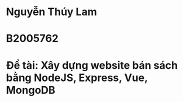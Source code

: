 # Nguyễn Thúy Lam
# B2005762
# Đề tài: Xây dựng website bán sách bằng NodeJS, Express, Vue, MongoDB
